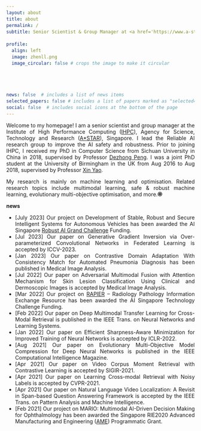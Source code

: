 ```yaml
---
layout: about
title: about
permalink: /
subtitle: Senior Scientist & Group Manager at <a href='https://www.a-star.edu.sg/'>A*STAR</a>

profile:
  align: left
  image: zhenll.png
  image_circular: false # crops the image to make it circular  




news: false  # includes a list of news items
selected_papers: false # includes a list of papers marked as "selected={true}"
social: false  # includes social icons at the bottom of the page
---
```


<p align="justify">Welcome to my homepage! I am a senior scientist and group manager at the Institute of High Performance Computing (<a href="https://www.a-star.edu.sg/ihpc">IHPC</a>), Agency for Science, Technology and Research (<a href="https://www.a-star.edu.sg/">A*STAR</a>), Singapore. I lead the Reliable AI research group to improve the AI safety and robustness. Prior to joining IHPC, I received my PhD in Computer Science from Sichuan University in China in 2018, supervised by Professor <a href="http://cs.scu.edu.cn/info/1108/5359.htm">Dezhong Peng</a>. I was a joint PhD student at the University of Birmingham in the UK from Aug 2016 to Aug 2018, supervised by Professor <a href="http://www.cs.bham.ac.uk/~xin/">Xin Yao</a>.</p>

<p align="justify">My research is mainly on machine learning and optimisation. Related research topics include multimodal learning, safe & robust machine learning, evolutionary multi-objective optimisation, and more.<a href="https://scholar.google.com/citations?user=dtv_LZkAAAAJ&hl=en"><img src="assets/img/gs.png" width="12px"></a></p>




<Strong>news</strong>

<ul align="justify">
  <li>[July 2023] Our project on Development of Stable, Robust and Secure Intelligent Systems for Autonomous Vehicles has been awarded the AI Singapore <a href="https://connect.aisingapore.org/2023/07/s20m-research-funding-to-address-challenges-related-to-the-increasing-use-of-ai-in-emerging-applications/">Robust AI Grand Challenge</a> Funding.</li>
  <li>[Jul 2023] Our paper on Generative Gradient Inversion via Over-parameterized Convolutional Networks in Federated Learning is accepted by ICCV-2023.</li>
  <li>[Jan 2023] Our paper on Contrastive Domain Adaptation With Consistency Match for Automated Pneumonia Diagnosis has been published in Medical Image Analysis.</li>  
  <li>[Jul 2022] Our paper on Adversarial Multimodal Fusion with Attention Mechanism for Skin Lesion Classification Using Clinical and Dermoscopic Images is accepted by Medical Image Analysis.</li>  
  <li>[Mar 2022] Our project on <a href="https://aisingapore.org/rapier-radiology-pathology-information-exchange-resource/">RAPIER</a> – Radiology Pathology Information Exchange Resource has been awarded the AI Singapore Technology Challenge Funding.</li>
  <li>[Feb 2022] Our paper on Deep Multimodal Transfer Learning for Cross-Modal Retrieval is published in the IEEE Trans. on Neural Networks and Learning Systems.</li>
  <li>[Jan 2022] Our paper on Efficient Sharpness-Aware Minimization for Improved Training of Neural Networks is accepted by ICLR-2022.</li>
  <li>[Aug 2021] Our paper on Evolutionary Multi-Objective Model Compression for Deep Neural Networks is published in the IEEE Computational Intelligence Magazine.</li>
  <li>[Apr 2021] Our paper on Video Corpus Moment Retrieval with Contrastive Learning is accepted by SIGIR-2021.</li>
  <li>[Apr 2021] Our paper on Learning Cross-modal Retrieval with Noisy Labels is accepted by CVPR-2021.</li>
  <li>[Apr 2021] Our paper on Natural Language Video Localization: A Revisit in Span-based Question Answering Framework is accepted by the IEEE Trans. on Pattern Analysis and Machine Intelligence.</li>
  <li>[Feb 2021] Our project on MARIO: Multimodal AI-Driven Decision Making for Ophthalmology has been awarded the Singapore RIE2020 Advanced Manufacturing and Engineering (<a  href="https://www.a-star.edu.sg/docs/librariesprovider1/default-document-library/research/funding-opportunities/ame-programmatic-funds/ame-rie2020-programmatic-(updated-2018-06-09)_1.pdf">AME</a>) Programmatic Grant.</li>
</ul>
